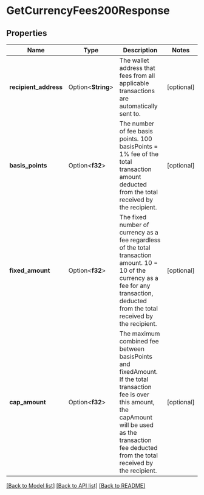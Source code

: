 # GetCurrencyFees200Response

## Properties

Name | Type | Description | Notes
------------ | ------------- | ------------- | -------------
**recipient_address** | Option<**String**> | The wallet address that fees from all applicable transactions are automatically sent to. | [optional]
**basis_points** | Option<**f32**> | The number of fee basis points. 100 basisPoints = 1% fee of the total transaction amount deducted from the total received by the recipient. | [optional]
**fixed_amount** | Option<**f32**> | The fixed number of currency as a fee regardless of the total transaction amount. 10 = 10 of the currency as a fee for any transaction, deducted from the total received by the recipient. | [optional]
**cap_amount** | Option<**f32**> | The maximum combined fee between basisPoints and fixedAmount. If the total transaction fee is over this amount, the capAmount will be used as the transaction fee deducted from the total received by the recipient. | [optional]

[[Back to Model list]](../README.md#documentation-for-models) [[Back to API list]](../README.md#documentation-for-api-endpoints) [[Back to README]](../README.md)


